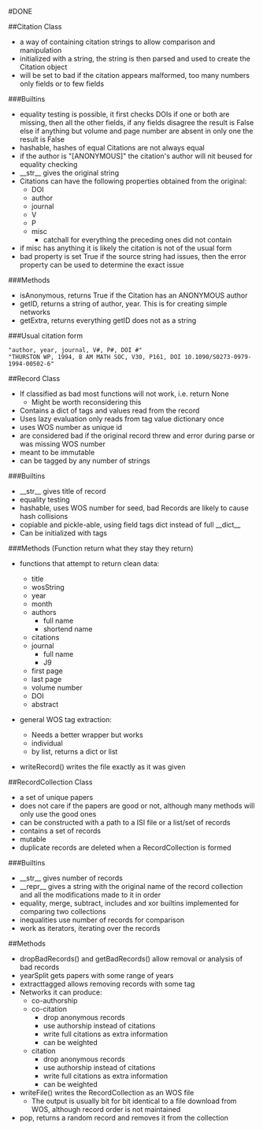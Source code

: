 #DONE

##Citation Class
* a way of containing citation strings to allow comparison and manipulation
* initialized with a string, the string is then parsed and used to create the Citation object
* will be set to bad if the citation appears malformed, too many numbers only fields or to few fields

###Builtins
* equality testing is possible, it first checks DOIs if one or both are missing, then all the other fields, if any fields disagree the result is False else if anything but volume and page number are absent in only one the result is False
* hashable, hashes of equal Citations are not always equal
* if the author is "\[ANONYMOUS\]" the citation's author will nit beused for equality checking
* \_\_str\_\_ gives the original string
* Citations can have the following properties obtained from the original:
   - DOI
   - author
   - journal
   - V
   - P
   - misc
      + catchall for everything the preceding ones did not contain
* if misc has anything it is likely the citation is not of the usual form
* bad property is set True if the source string had issues, then the error property can be used to determine the exact issue

###Methods
* isAnonymous, returns True if the Citation has an ANONYMOUS author
* getID, returns a string of author, year. This is for creating simple networks
* getExtra, returns everything getID does not as a string

###Usual citation form
````
"author, year, journal, V#, P#, DOI #"
"THURSTON WP, 1994, B AM MATH SOC, V30, P161, DOI 10.1090/S0273-0979-1994-00502-6"
````


##Record Class
* If classified as bad most functions will not work, i.e. return None
   - Might be worth reconsidering this
* Contains a dict of tags and values read from the record
* Uses lazy evaluation only reads from tag value dictionary once
* uses WOS number as unique id
* are considered bad if the original record threw and error during parse or was missing WOS number
* meant to be immutable
* can be tagged by any number of strings

###Builtins
* \_\_str\_\_ gives title of record
* equality testing
* hashable, uses WOS number for seed, bad Records are likely to cause hash collisions
* copiable and pickle-able, using field tags dict instead of full \_\_dict\_\_
* Can be initialized with tags

###Methods
(Function return what they stay they return)
* functions that attempt to return clean data:
   - title
   - wosString
   - year
   - month
   - authors
      + full name
      + shortend name
   - citations
   - journal
      + full name
      + J9
   - first page
   - last page
   - volume number
   - DOI
   - abstract

* general WOS tag extraction:
   - Needs a better wrapper but works
   - individual
   - by list, returns a dict or list
* writeRecord() writes the file exactly as it was given


##RecordCollection Class
* a set of unique papers
* does not care if the papers are good or not, although many methods will only use the good ones
* can be constructed with a path to a ISI file or a list/set of records
* contains a set of records
* mutable
* duplicate records are deleted when a RecordCollection is formed

###Builtins
* \_\_str\_\_ gives number of records
* \_\_repr\_\_ gives a string with the original name of the record collection and all the modifications made to it in order
* equality, merge, subtract, includes and xor builtins implemented for comparing two collections
* inequalities use number of records for comparison
* work as iterators, iterating over the records

##Methods
* dropBadRecords() and getBadRecords() allow removal or analysis of bad records
* yearSplit gets papers with some range of years
* extracttagged allows removing records with some tag
* Networks it can produce:
   - co-authorship
   - co-citation
      + drop anonymous records
      + use authorship instead of citations
      + write full citations as extra information
      + can be weighted
   - citation
      + drop anonymous records
      + use authorship instead of citations
      + write full citations as extra information
      + can be weighted
* writeFile() writes the RecordCollection as an WOS file
   - The output is usually bit for bit identical to a file download from WOS, although record order is not maintained
* pop, returns a random record and removes it from the collection
